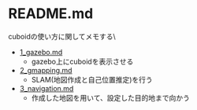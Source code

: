 # README.md

cuboidの使い方に関してメモする\

* [1_gazebo.md](1_gazebo.md)
    * gazebo上にcuboidを表示させる
* [2_gmapping.md](2_gmapping.md)
    * SLAM(地図作成と自己位置推定)を行う
* [3_navigation.md](3_navigation.md)
    * 作成した地図を用いて、設定した目的地まで向かう
    